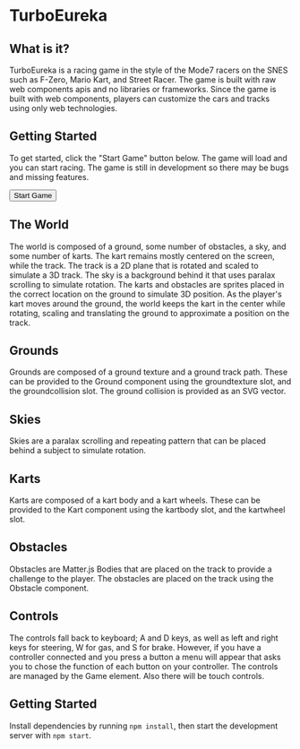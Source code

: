 # TurboEureka

## What is it?

TurboEureka is a racing game in the style of the Mode7 racers on the SNES such as F-Zero, Mario Kart, and Street Racer. The game is built with raw web components apis and no libraries or frameworks. Since the game is built with web components, players can customize the cars and tracks using only web technologies.


## Getting Started

To get started, click the "Start Game" button below. The game will load and you can start racing. The game is still in development so there may be bugs and missing features.

<button id="start-game">Start Game</button>

## The World

The world is composed of a ground, some number of obstacles, a sky, and some number of karts. The kart remains mostly centered on the screen, while the track. The track is a 2D plane that is rotated and scaled to simulate a 3D track. The sky is a background behind it that uses paralax scrolling to simulate rotation. The karts and obstacles are sprites placed in the correct location on the ground to simulate 3D position. As the player's kart moves around the ground, the world keeps the kart in the center while rotating, scaling and translating the ground to approximate a position on the track.

## Grounds

Grounds are composed of a ground texture and a ground track path. These can be provided to the Ground component using the groundtexture slot, and the groundcollision slot. The ground collision is provided as an SVG vector.

## Skies

Skies are a paralax scrolling and repeating pattern that can be placed behind a subject to simulate rotation.

## Karts

Karts are composed of a kart body and a kart wheels. These can be provided to the Kart component using the kartbody slot, and the kartwheel slot.

## Obstacles

Obstacles are Matter.js Bodies that are placed on the track to provide a challenge to the player. The obstacles are placed on the track using the Obstacle component.

## Controls

The controls fall back to keyboard; A and D keys, as well as left and right keys for steering, W for gas, and S for brake. However, if you have a controller connected and you press a button a menu will appear that asks you to chose the function of each button on your controller. The controls are managed by the Game element. Also there will be touch controls.

## Getting Started

Install dependencies by running `npm install`, then start the development server with `npm start`.
